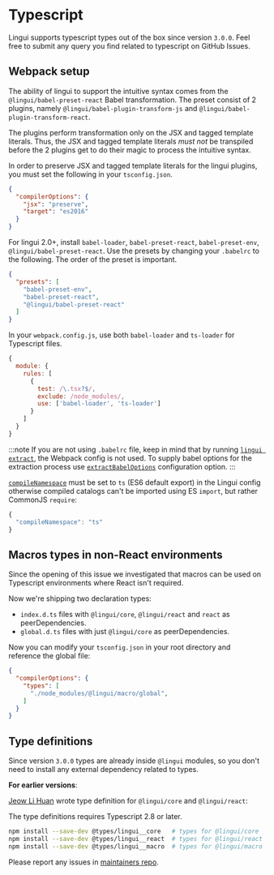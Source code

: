 # Typescript

Lingui supports typescript types out of the box since version `3.0.0`. Feel free to submit any query you find related to typescript on GitHub Issues.

## Webpack setup

The ability of lingui to support the intuitive syntax comes from the `@lingui/babel-preset-react` Babel transformation. The preset consist of 2 plugins, namely `@lingui/babel-plugin-transform-js` and `@lingui/babel-plugin-transform-react`.

The plugins perform transformation only on the JSX and tagged template literals. Thus, the JSX and tagged template literals *must not* be transpiled before the 2 plugins get to do their magic to process the intuitive syntax.

In order to preserve JSX and tagged template literals for the lingui plugins, you must set the following in your `tsconfig.json`.

```json title="tsconfig.json"
{
  "compilerOptions": {
    "jsx": "preserve",
    "target": "es2016"
  }
}
```

For lingui 2.0+, install `babel-loader`, `babel-preset-react`, `babel-preset-env`, `@lingui/babel-preset-react`. Use the presets by changing your `.babelrc` to the following. The order of the preset is important.

```json title=".babelrc"
{
  "presets": [
    "babel-preset-env",
    "babel-preset-react",
    "@lingui/babel-preset-react"
  ]
}
```

In your `webpack.config.js`, use both `babel-loader` and `ts-loader` for Typescript files.

```js title="webpack.config.js"
{
  module: {
    rules: [
      {
        test: /\.tsx?$/,
        exclude: /node_modules/,
        use: ['babel-loader', 'ts-loader']
      }
    ]
  }
}
```

:::note
If you are not using `.babelrc` file, keep in mind that by running [`lingui extract`](/docs/ref/cli.md#extract), the Webpack config is not used. To supply babel options for the extraction process use [`extractBabelOptions`](/docs/ref/conf.md#extractbabeloptions) configuration option.
:::

[`compileNamespace`](/docs/ref/conf.md#compilenamespace) must be set to `ts` (ES6 default export) in the Lingui config otherwise compiled catalogs can't be imported using ES `import`, but rather CommonJS `require`:

``` js
{
  "compileNamespace": "ts"
}
```

## Macros types in non-React environments

Since the opening of this issue we investigated that macros can be used on Typescript environments where React isn't required.

Now we're shipping two declaration types:

- `index.d.ts` files with `@lingui/core`, `@lingui/react` and `react` as peerDependencies.
- `global.d.ts` files with just `@lingui/core` as peerDependencies.

Now you can modify your `tsconfig.json` in your root directory and reference the global file:

```json title="tsconfig.json"
{
  "compilerOptions": {
    "types": [
      "./node_modules/@lingui/macro/global",
    ]
  }
}
```

## Type definitions

Since version `3.0.0` types are already inside `@lingui` modules, so you don't need to install any external dependency related to types.

**For earlier versions**:

[Jeow Li Huan](https://github.com/huan086) wrote type definition for `@lingui/core` and `@lingui/react`:

The type definitions requires Typescript 2.8 or later.

```bash npm2yarn
npm install --save-dev @types/lingui__core   # types for @lingui/core
npm install --save-dev @types/lingui__react  # types for @lingui/react
npm install --save-dev @types/lingui__macro  # types for @lingui/macro
```

Please report any issues in [maintainers repo](https://github.com/huan086/lingui-typings).
